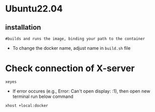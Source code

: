 # Ubuntu22.04

## installation

```
#builds and runs the image, binding your path to the container
```

* To change the docker name, adjust name in `build.sh` file


# Check connection of X-server
```
xeyes
```
* If error occures (e.g., Error: Can't open display: :1), then open new terminal run below command
```
xhost +local:docker
```
